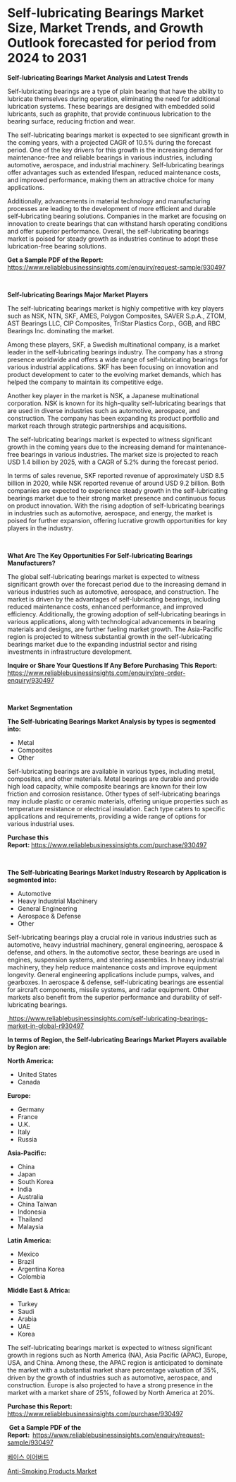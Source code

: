 <p><h1>Self-lubricating Bearings Market Size, Market Trends, and Growth Outlook forecasted for period from 2024 to 2031</h1></p><p><strong>Self-lubricating Bearings Market Analysis and Latest Trends</strong></p>
<p><p>Self-lubricating bearings are a type of plain bearing that have the ability to lubricate themselves during operation, eliminating the need for additional lubrication systems. These bearings are designed with embedded solid lubricants, such as graphite, that provide continuous lubrication to the bearing surface, reducing friction and wear. </p><p>The self-lubricating bearings market is expected to see significant growth in the coming years, with a projected CAGR of 10.5% during the forecast period. One of the key drivers for this growth is the increasing demand for maintenance-free and reliable bearings in various industries, including automotive, aerospace, and industrial machinery. Self-lubricating bearings offer advantages such as extended lifespan, reduced maintenance costs, and improved performance, making them an attractive choice for many applications.</p><p>Additionally, advancements in material technology and manufacturing processes are leading to the development of more efficient and durable self-lubricating bearing solutions. Companies in the market are focusing on innovation to create bearings that can withstand harsh operating conditions and offer superior performance. Overall, the self-lubricating bearings market is poised for steady growth as industries continue to adopt these lubrication-free bearing solutions.</p></p>
<p><strong>Get a Sample PDF of the Report:&nbsp;</strong> <a href="https://www.reliablebusinessinsights.com/enquiry/request-sample/930497">https://www.reliablebusinessinsights.com/enquiry/request-sample/930497</a></p>
<p>&nbsp;</p>
<p><strong>Self-lubricating Bearings Major Market Players</strong></p>
<p><p>The self-lubricating bearings market is highly competitive with key players such as NSK, NTN, SKF, AMES, Polygon Composites, SAVER S.p.A., ZTOM, AST Bearings LLC, CIP Composites, TriStar Plastics Corp., GGB, and RBC Bearings Inc. dominating the market.</p><p>Among these players, SKF, a Swedish multinational company, is a market leader in the self-lubricating bearings industry. The company has a strong presence worldwide and offers a wide range of self-lubricating bearings for various industrial applications. SKF has been focusing on innovation and product development to cater to the evolving market demands, which has helped the company to maintain its competitive edge.</p><p>Another key player in the market is NSK, a Japanese multinational corporation. NSK is known for its high-quality self-lubricating bearings that are used in diverse industries such as automotive, aerospace, and construction. The company has been expanding its product portfolio and market reach through strategic partnerships and acquisitions.</p><p>The self-lubricating bearings market is expected to witness significant growth in the coming years due to the increasing demand for maintenance-free bearings in various industries. The market size is projected to reach USD 1.4 billion by 2025, with a CAGR of 5.2% during the forecast period.</p><p>In terms of sales revenue, SKF reported revenue of approximately USD 8.5 billion in 2020, while NSK reported revenue of around USD 9.2 billion. Both companies are expected to experience steady growth in the self-lubricating bearings market due to their strong market presence and continuous focus on product innovation. With the rising adoption of self-lubricating bearings in industries such as automotive, aerospace, and energy, the market is poised for further expansion, offering lucrative growth opportunities for key players in the industry.</p></p>
<p>&nbsp;</p>
<p><strong>What Are The Key Opportunities For Self-lubricating Bearings Manufacturers?</strong></p>
<p><p>The global self-lubricating bearings market is expected to witness significant growth over the forecast period due to the increasing demand in various industries such as automotive, aerospace, and construction. The market is driven by the advantages of self-lubricating bearings, including reduced maintenance costs, enhanced performance, and improved efficiency. Additionally, the growing adoption of self-lubricating bearings in various applications, along with technological advancements in bearing materials and designs, are further fueling market growth. The Asia-Pacific region is projected to witness substantial growth in the self-lubricating bearings market due to the expanding industrial sector and rising investments in infrastructure development.</p></p>
<p><strong>Inquire or Share Your Questions If Any Before Purchasing This Report:</strong> <a href="https://www.reliablebusinessinsights.com/enquiry/pre-order-enquiry/930497">https://www.reliablebusinessinsights.com/enquiry/pre-order-enquiry/930497</a></p>
<p>&nbsp;</p>
<p><strong>Market Segmentation</strong></p>
<p><strong>The Self-lubricating Bearings Market Analysis by types is segmented into:</strong></p>
<p><ul><li>Metal</li><li>Composites</li><li>Other</li></ul></p>
<p><p>Self-lubricating bearings are available in various types, including metal, composites, and other materials. Metal bearings are durable and provide high load capacity, while composite bearings are known for their low friction and corrosion resistance. Other types of self-lubricating bearings may include plastic or ceramic materials, offering unique properties such as temperature resistance or electrical insulation. Each type caters to specific applications and requirements, providing a wide range of options for various industrial uses.</p></p>
<p><strong>Purchase this Report:&nbsp;</strong><a href="https://www.reliablebusinessinsights.com/purchase/930497">https://www.reliablebusinessinsights.com/purchase/930497</a></p>
<p>&nbsp;</p>
<p><strong>The Self-lubricating Bearings Market Industry Research by Application is segmented into:</strong></p>
<p><ul><li>Automotive</li><li>Heavy Industrial Machinery</li><li>General Engineering</li><li>Aerospace & Defense</li><li>Other</li></ul></p>
<p><p>Self-lubricating bearings play a crucial role in various industries such as automotive, heavy industrial machinery, general engineering, aerospace & defense, and others. In the automotive sector, these bearings are used in engines, suspension systems, and steering assemblies. In heavy industrial machinery, they help reduce maintenance costs and improve equipment longevity. General engineering applications include pumps, valves, and gearboxes. In aerospace & defense, self-lubricating bearings are essential for aircraft components, missile systems, and radar equipment. Other markets also benefit from the superior performance and durability of self-lubricating bearings.</p></p>
<p><a href="https://www.reliablebusinessinsights.com/self-lubricating-bearings-market-in-global-r930497">&nbsp;https://www.reliablebusinessinsights.com/self-lubricating-bearings-market-in-global-r930497</a></p>
<p><strong>In terms of Region, the Self-lubricating Bearings Market Players available by Region are:</strong></p>
<p>
    <p> <strong> North America: </strong>
        <ul>
            <li>United States</li>
            <li>Canada</li>
        </ul>
        </p> 
    <p> <strong> Europe: </strong>
        <ul>
            <li>Germany</li>
            <li>France</li>
            <li>U.K.</li>
            <li>Italy</li>
            <li>Russia</li>
        </ul>
        </p> 
    <p> <strong> Asia-Pacific: </strong>
        <ul>
            <li>China</li>
            <li>Japan</li>
            <li>South Korea</li>
            <li>India</li>
            <li>Australia</li>
            <li>China Taiwan</li>
            <li>Indonesia</li>
            <li>Thailand</li>
            <li>Malaysia</li>
        </ul>
        </p> 
    <p> <strong> Latin America: </strong>
        <ul>
            <li>Mexico</li>
            <li>Brazil</li>
            <li>Argentina Korea</li>
            <li>Colombia</li>
        </ul>
        </p> 
    <p> <strong> Middle East & Africa: </strong>
        <ul>
            <li>Turkey</li>
            <li>Saudi</li>
            <li>Arabia</li>
            <li>UAE</li>
            <li>Korea</li>
        </ul>
    </p>
    </p>
<p><p>The self-lubricating bearings market is expected to witness significant growth in regions such as North America (NA), Asia Pacific (APAC), Europe, USA, and China. Among these, the APAC region is anticipated to dominate the market with a substantial market share percentage valuation of 35%, driven by the growth of industries such as automotive, aerospace, and construction. Europe is also projected to have a strong presence in the market with a market share of 25%, followed by North America at 20%.</p></p>
<p><strong>Purchase this Report: </strong><a href="https://www.reliablebusinessinsights.com/purchase/930497">https://www.reliablebusinessinsights.com/purchase/930497</a></p>
<p>&nbsp;<strong>Get a Sample PDF of the Report:&nbsp;&nbsp;</strong><a href="https://www.reliablebusinessinsights.com/enquiry/request-sample/930497">https://www.reliablebusinessinsights.com/enquiry/request-sample/930497</a></p>
<p><strong></strong></p>
<p><p><a href="https://github.com/sougarounis/Market-Research-Report-List-4/blob/main/5612267124347.md">베이스 이어버드</a></p><p><a href="https://github.com/JameTravis/Market-Research-Report-List-6/blob/main/anti-smoking-products-market.md">Anti-Smoking Products Market</a></p></p>